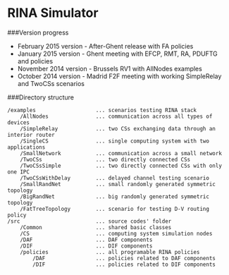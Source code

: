 RINA Simulator
====

###Version progress

* February 2015 version - After-Ghent release with FA policies
* January 2015 version - Ghent meeting with EFCP, RMT, RA, PDUFTG and policies
* November 2014 version - Brussels RV1 with AllNodes examples
* October 2014 version - Madrid F2F meeting with working SimpleRelay and TwoCSs scenarios

###Directory structure

	/examples					... scenarios testing RINA stack
		/AllNodes				... communication across all types of devices
		/SimpleRelay			... two CSs exchanging data through an interior router 
		/SingleCS				... single computing system with two applications
		/SmallNetwork			... communication across a small network
		/TwoCSs					... two directly connected CSs
		/TwoCSsSimple			... two directly connected CSs with only one IPC
		/TwoCSsWithDelay		... delayed channel testing scenario
		/SmallRandNet			... small randomly generated symmetric topology 
		/BigRandNet				... big randomly generated symmetric topology
		/FatTreeTopology		... scenario for testing D-V routing policy
	/src						... source codes' folder
		/Common					... shared basic classes
		/CS						... computing system simulation nodes
		/DAF					... DAF components
		/DIF 					... DIF components
		/policies				... all programable RINA policies
			/DAF				... policies related to DAF components
			/DIF 				... policies related to DIF components
